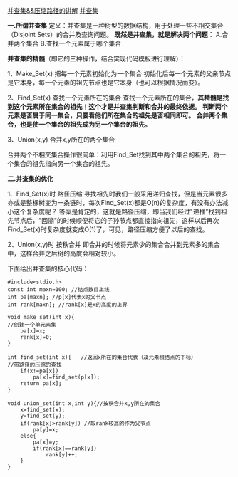 [并查集&&压缩路径的讲解](http://blog.csdn.net/u013486414/article/details/38682057)
[并查集](http://blog.csdn.net/allen231x/article/details/8538734)

**一.所谓并查集**
 定义：并查集是一种树型的数据结构，用于处理一些不相交集合（Disjoint Sets）的合并及查询问题。
**既然是并查集，就是解决两个问题：**
A.合并两个集合
B.查找一个元素属于哪个集合


  **并查集的精髓**（即它的三种操作，结合实现代码模板进行理解）：
  
1、Make_Set(x) 把每一个元素初始化为一个集合
初始化后每一个元素的父亲节点是它本身，每一个元素的祖先节点也是它本身（也可以根据情况而变）。

2、Find_Set(x) 查找一个元素所在的集合
查找一个元素所在的集合，**其精髓是找到这个元素所在集合的祖先**！**这个才是并查集判断和合并的最终依据。**
**判断两个元素是否属于同一集合，只要看他们所在集合的祖先是否相同即可。**
**合并两个集合，也是使一个集合的祖先成为另一个集合的祖先。**

3、Union(x,y) 合并x,y所在的两个集合

合并两个不相交集合操作很简单：利用Find_Set找到其中两个集合的祖先，将一个集合的祖先指向另一个集合的祖先。

**二.并查集的优化**

1、Find_Set(x)时 路径压缩
寻找祖先时我们一般采用递归查找，但是当元素很多亦或是整棵树变为一条链时，每次Find_Set(x)都是O(n)的复杂度，有没有办法减小这个复杂度呢？
答案是肯定的，这就是路径压缩，即当我们经过"递推"找到祖先节点后，"回溯"的时候顺便将它的子孙节点都直接指向祖先，这样以后再次Find_Set(x)时复杂度就变成O(1)了，可见，路径压缩方便了以后的查找。
 
2、Union(x,y)时 按秩合并
即合并的时候将元素少的集合合并到元素多的集合中，这样合并之后树的高度会相对较小。

下面给出并查集的核心代码：

```
#include<stdio.h>
const int maxn=100; //结点数目上线
int pa[maxn]; //p[x]代表x的父节点
int rank[maxn]; //rank[x]是x的高度的上界

void make_set(int x){
//创建一个单元素集
	pa[x]=x;
	rank[x]=0;
}

int find_set(int x){   //返回x所在的集合代表（及元素根结点的下标）
//带路径的压缩的查找
	if(x!=pa[x])
		pa[x]=find_set(p[x]);
	return pa[x];
}

void union_set(int x,int y){//按秩合并x,y所在的集合
	x=find_set(x);
	y=find_set(y);
	if(rank[x]>rank[y]) //取rank较高的作为父节点
		pa[y]=x;
	else{
		pa[x]=y;
		if(rank[x]==rank[y])
			rank[y]++;
	}
}
```
